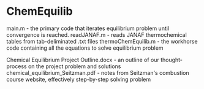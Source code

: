 # ChemEquilib

main.m - the primary code that iterates equilibrium problem until convergence is reached.
readJANAF.m - reads JANAF thermochemical tables from tab-deliminated .txt files
thermoChemEquilib.m - the workhorse code containing all the equations to solve equilibrium problem

Chemical Equilibrium Project Outline.docx - an outline of our thought-process on the project problem and solutions
chemical_equilibrium_Seitzman.pdf - notes from Seitzman's combustion course website, effectively step-by-step solving problem
